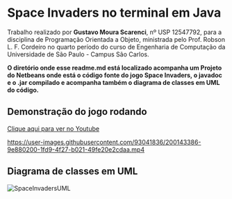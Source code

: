 # Space Invaders no terminal em Java

  Trabalho realizado por **Gustavo Moura Scarenci**, nº USP 12547792, para a disciplina de Programação Orientada a Objeto, ministrada pelo Prof. Robson L. F. Cordeiro no quarto período do curso de Engenharia de Computação da Universidade de São Paulo - Campus São Carlos.

  **O diretório onde esse readme.md está localizado acompanha um Projeto do Netbeans onde está o código fonte do jogo Space Invaders, o javadoc e o .jar compilado e acompanha também o diagrama de classes em UML do código.**

## Demonstração do jogo rodando

  [Clique aqui para ver no Youtube](https://youtu.be/TE9QQPKrJzo)

https://user-images.githubusercontent.com/93041836/200143386-9e880200-1fd9-4f27-b021-49fe20e2cdaa.mp4

## Diagrama de classes em UML

![SpaceInvadersUML](https://user-images.githubusercontent.com/93041836/200171148-ea7121bd-eece-4183-bf0c-4a88c3f3e982.png)
